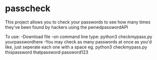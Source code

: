 # passcheck 

This project allows you to check your passwords to see how many times they've been found by hackers using the pwnedpasswordAPI

To use:
  -Download file
  -on command line type: python3 checkmypass.py yourpasswordhere
    -You may check as many passwords at once as you'd like, just seperate each one with a space 
      eg. python3 checkmypass.py thispassword thatpassword password123 
      

